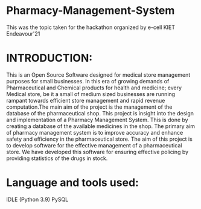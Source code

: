 # Pharmacy-Management-System
This was the topic taken for the hackathon organized by e-cell KIET Endeavour'21

# INTRODUCTION:
This is an Open Source Software designed for medical store management purposes for small businesses. In this era of growing demands of Pharmaceutical and Chemical products for health and medicine; every Medical store, be it a small of medium sized businesses are running rampant towards efficient store management and rapid revenue computation.The main aim of the project is the management of the database of the pharmaceutical shop. This project is insight into the design and implementation of a Pharmacy Management System. This is done by creating a database of the available medicines in the shop. The primary aim of pharmacy management system is to improve accuracy and enhance safety and efficiency in the pharmaceutical store. The aim of this project is to develop software for the effective management of a pharmaceutical store. We have developed this software for ensuring effective policing by providing statistics of the drugs in stock.

# Language and tools used:
IDLE (Python 3.9)
PySQL
